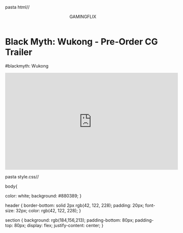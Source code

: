 pasta html//
   <html lang="pt-br"></html>

 <head>
    <link rel="stylesheet" href="styles.css">
    <title>Aluraflix</title>
</head>


<body>

<header>GAMINGFLIX</header>

<h1>Black Myth: Wukong - Pre-Order CG Trailer </h1>
<P>#blackmyth: Wukong</P>

<iframe width="560" height="315" src="https://www.youtube.com/embed/u83VdXAVq08?si=U9t2vk2QWHXe_62d" title="YouTube video player" frameborder="0" allow="accelerometer; autoplay; clipboard-write; encrypted-media; gyroscope; picture-in-picture; web-share" referrerpolicy="strict-origin-when-cross-origin" allowfullscreen></iframe>

</body>  

pasta style.css//

body{

color: white;
 background: #880389; 
}

header {
    border-bottom: solid 2px rgb(42, 122, 228);
    padding: 20px;
    font-size: 32px;
    color: rgb(42, 122, 228);
}


section {
    background: rgb(184,156,213);
    padding-bottom: 80px;
    padding-top: 80px;
    display: flex;
    justify-content: center;
}
